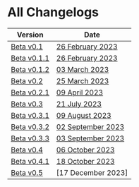 # All Changelogs

| Version                       | Date                                |
|-------------------------------|-------------------------------------|
| [Beta v0.1](beta-v0.1.md)     | [26 February 2023](beta-v0.1.md)    |
| [Beta v0.1.1](beta-v0.1.1.md) | [26 February 2023](beta-v0.1.1.md)  |
| [Beta v0.1.2](beta-v0.1.2.md) | [03 March 2023](beta-v0.1.2.md)     |
| [Beta v0.2](beta-v0.2.md)     | [25 March 2023](beta-v0.2.md)       |
| [Beta v0.2.1](beta-v0.2.1.md) | [09 April 2023](beta-v0.2.1.md)     |
| [Beta v0.3](beta-v0.3.md)     | [21 July 2023](beta-v0.3.md)        |
| [Beta v0.3.1](beta-v0.3.1.md) | [09 August 2023](beta-v0.3.1.md)    |
| [Beta v0.3.2](beta-v0.3.2.md) | [02 September 2023](beta-v0.3.2.md) |
| [Beta v0.3.3](beta-v0.3.3.md) | [03 September 2023](beta-v0.3.3.md) |
| [Beta v0.4](beta-v0.4.md)     | [06 October 2023](beta-v0.4.md)     |
| [Beta v0.4.1](beta-v0.4.1.md) | [18 October 2023](beta-v0.4.1.md)   |
| [Beta v0.5](beta-v0.5.md)     | [17 December 2023]                  | 
